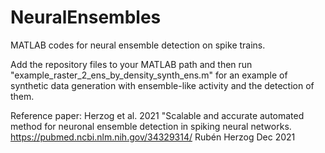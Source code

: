 # NeuralEnsembles
MATLAB codes for neural ensemble detection on spike trains. 

Add the repository files to your MATLAB path and then run "example_raster_2_ens_by_density_synth_ens.m" for an example of synthetic data generation with ensemble-like activity and the detection of them.

Reference paper: Herzog et al. 2021 "Scalable and accurate automated method for neuronal ensemble detection in spiking neural networks.
https://pubmed.ncbi.nlm.nih.gov/34329314/
Rubén Herzog Dec 2021
